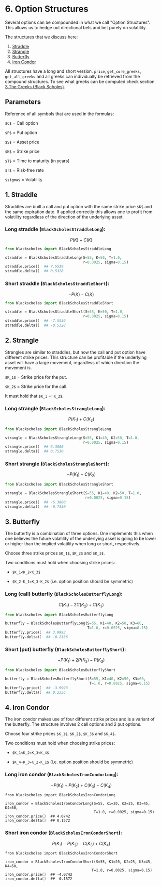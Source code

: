 # 6. Option Structures

<script src="//yihui.org/js/math-code.js" defer></script>
<!-- Just one possible MathJax CDN below. You may use others. -->
<script defer
  src="//mathjax.rstudio.com/latest/MathJax.js?config=TeX-MML-AM_CHTML">
</script>

Several options can be compounded in what we call "Option Structures". 
This allows us to hedge out directional bets and bet purely on volatility.

The structures that we discuss here:

1. [Straddle](#straddle)
2. [Strangle](#strangle)
3. [Butterfly](#butterfly)
4. [Iron Condor](#condor)

All structures have a long and short version. 
`price`, `get_core_greeks`, `get_all_greeks` and all greeks can individually be retrieved from the compound structures. To
see what greeks can be computed check section 
[3.The Greeks (Black Scholes)](https://carlolepelaars.github.io/blackscholes/3.the_greeks_blackscholes).

## Parameters

Reference of all symbols that are used in the formulas:

`$C$` = Call option

`$P$` = Put option

`$S$` = Asset price

`$K$` = Strike price

`$T$` = Time to maturity (in years)

`$r$` = Risk-free rate

`$sigma$` = Volatility

## 1. Straddle <a name="straddle"></a>

Straddles are built a call and put option with the same strike price `$K$`
and the same expiration date. If applied correctly this allows one to profit 
from volatility regardless of the direction of the underlying asset.

### Long straddle (`BlackScholesStraddleLong`): 

$$P(K) + C(K)$$

```python
from blackscholes import BlackScholesStraddleLong

straddle = BlackScholesStraddleLong(S=55, K=50, T=1.0,
                                    r=0.0025, sigma=0.15)
straddle.price()  ## 7.5539
straddle.delta()  ## 0.5328
```

### Short straddle (`BlackScholesStraddleShort`): 

$$-P(K) - C(K)$$

```python
from blackscholes import BlackScholesStraddleShort

straddle = BlackScholesStraddleShort(S=55, K=50, T=1.0,
                                    r=0.0025, sigma=0.15)
straddle.price()  ## -7.5539
straddle.delta()  ## -0.5328
```

## 2. Strangle <a name="strangle"></a>

Strangles are similar to straddles, but now the call and put
option have different strike prices. This structure can be 
profitable if the underlying asset will have a large movement, 
regardless of which direction the movement is.

`$K_1$` = Strike price for the put.

`$K_2$` = Strike price for the call.

It must hold that `$K_1 < K_2$`.

### Long strangle (`BlackScholesStrangleLong`): 

$$P(K_1) + C(K_2)$$

```python
from blackscholes import BlackScholesStrangleLong

strangle = BlackScholesStrangleLong(S=55, K1=40, K2=50, T=1.0,
                                    r=0.0025, sigma=0.15)
strangle.price()  ## 6.3800
strangle.delta()  ## 0.7530
```

### Short strangle (`BlackScholesStrangleShort`): 

$$-P(K_1) - C(K_2)$$

```python
from blackscholes import BlackScholesStrangleShort

strangle = BlackScholesStrangleShort(S=55, K1=40, K2=50, T=1.0,
                                     r=0.0025, sigma=0.15)
strangle.price()  ## -6.3800
strangle.delta()  ## -0.7530
```


## 3. Butterfly <a name="butterfly"></a>

The butterfly is a combination of three options. One implements this 
when one believes the future volatility of the underlying asset is 
going to be lower or higher than the implied volatility 
when long or short, respectively.

Choose three strike prices `$K_1$`, `$K_2$` and `$K_3$`.

Two conditions must hold when choosing strike prices:

- `$K_1<K_2<K_3$`

- `$K_2-K_1=K_3-K_2$` (i.e. option position should be symmetric)

### Long (call) butterfly (`BlackScholesButterflyLong`): 

$$C(K_1) - 2C(K_2) + C(K_3)$$

```python
from blackscholes import BlackScholesButterflyLong

butterfly = BlackScholesButterflyLong(S=55, K1=40, K2=50, K3=60, 
                                      T=1.0, r=0.0025, sigma=0.15)
butterfly.price()  ## 3.9993
butterfly.delta()  ## -0.2336
```

### Short (put) butterfly (`BlackScholesButterflyShort`): 

$$-P(K_1) + 2P(K_2) - P(K_3)$$

```python
from blackscholes import BlackScholesButterflyShort

butterfly = BlackScholesButterflyShort(S=55, K1=40, K2=50, K3=60, 
                                       T=1.0, r=0.0025, sigma=0.15)
butterfly.price()  ## -3.9993
butterfly.delta()  ## 0.2336
```


## 4. Iron Condor <a name="condor"></a>

The iron condor makes use of four different strike prices and
is a variant of the butterfly. The structure involves
2 call options and 2 put options.

Choose four strike prices `$K_1$`, `$K_2$`, `$K_3$` and `$K_4$`.

Two conditions must hold when choosing strike prices:

- `$K_1<K_2<K_3<K_4$`

- `$K_4-K_3=K_2-K_1$` (i.e. option position should be symmetric)

### Long iron condor (`BlackScholesIronCondorLong`): 

$$-P(K_1) + P(K_2) + C(K_3) - C(K_4)$$

```python3
from blackscholes import BlackScholesIronCondorLong

iron_condor = BlackScholesIronCondorLong(S=55, K1=20, K2=25, K3=45, K4=50, 
                                         T=1.0, r=0.0025, sigma=0.15)
iron_condor.price()  ## 4.0742
iron_condor.delta()  ## 0.1572
```

### Short iron condor (`BlackScholesIronCondorShort`): 

$$P(K_1) - P(K_2) - C(K_3) + C(K_4)$$

```python3
from blackscholes import BlackScholesIronCondorShort

iron_condor = BlackScholesIronCondorShort(S=55, K1=20, K2=25, K3=45, K4=50, 
                                        T=1.0, r=0.0025, sigma=0.15)
iron_condor.price()  ## -4.0742
iron_condor.delta()  ## -0.1572
```
